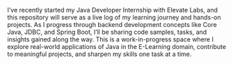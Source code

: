 I’ve recently started my Java Developer Internship with Elevate Labs, and this repository will serve as a live log of my learning journey and hands-on projects. As I progress through backend development concepts like Core Java, JDBC, and Spring Boot, I’ll be sharing code samples, tasks, and insights gained along the way.
This is a work-in-progress space where I explore real-world applications of Java in the E-Learning domain, contribute to meaningful projects, and sharpen my skills one task at a time.
